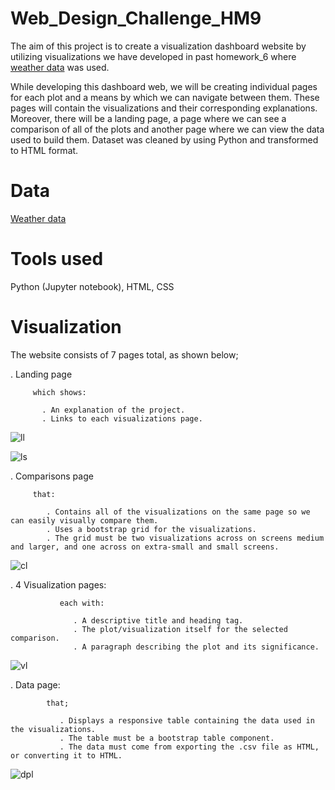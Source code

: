 # Web_Design_Challenge_HM9

The aim of this project is to create a visualization dashboard website by utilizing visualizations we have developed in past homework_6 where [weather data](https://github.com/bigoshunane/Python_API_Challenge_HM6/blob/main/output_data/cities.csv ) was used.

While developing this dashboard web, we will be creating individual pages for each plot and a means by which we can navigate between them. These pages will contain the visualizations and their corresponding explanations. Moreover, there will be a landing page, a page where we can see a comparison of all of the plots and another page where we can view the data used to build them. Dataset was cleaned by using Python and transformed to HTML format.

# Data
[Weather data](https://github.com/bigoshunane/Python_API_Challenge_HM6/blob/main/output_data/cities.csv)

# Tools used
Python (Jupyter notebook), HTML, CSS

# Visualization

The website consists of 7 pages total, as shown below;

. Landing page 

         which shows:
              
           . An explanation of the project.
           . Links to each visualizations page.

![ll](https://user-images.githubusercontent.com/84547558/157135291-e0249df7-e5d2-4815-b07f-19dabb1035b4.png)


![ls](https://user-images.githubusercontent.com/84547558/157135066-214693e5-054f-4874-9c64-70f04a405190.png)


. Comparisons page 

         that:
                 
            . Contains all of the visualizations on the same page so we can easily visually compare them.
            . Uses a bootstrap grid for the visualizations.
            . The grid must be two visualizations across on screens medium and larger, and one across on extra-small and small screens.
   
 ![cl](https://user-images.githubusercontent.com/84547558/157135814-574df3fa-f1be-4ddc-8061-74249df04daf.png)
  

. 4 Visualization pages: 
                   
               each with:
                    
                  . A descriptive title and heading tag.
                  . The plot/visualization itself for the selected comparison.
                  . A paragraph describing the plot and its significance.
                      
![vl](https://user-images.githubusercontent.com/84547558/157136529-ed227e4a-68ca-4435-bbaa-2492e0a5af61.png)
                  
   
   . Data page:
       
            that;
                 
               . Displays a responsive table containing the data used in the visualizations.
               . The table must be a bootstrap table component.
               . The data must come from exporting the .csv file as HTML, or converting it to HTML. 
                    
![dpl](https://user-images.githubusercontent.com/84547558/157136852-c077b790-1130-4297-a164-5a809975042e.png)

                   
